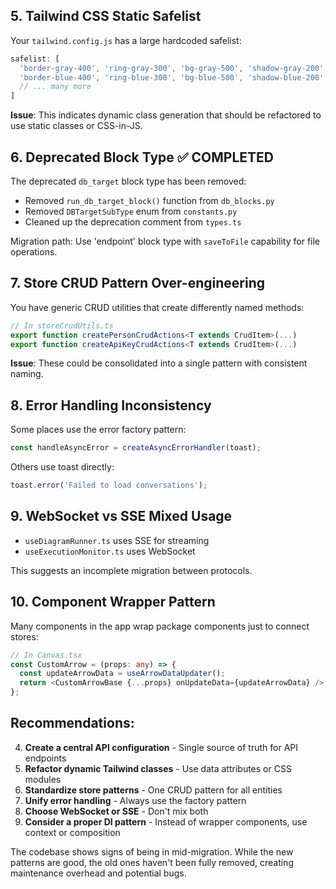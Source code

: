 
## 5. **Tailwind CSS Static Safelist**
Your `tailwind.config.js` has a large hardcoded safelist:

```javascript
safelist: [
  'border-gray-400', 'ring-gray-300', 'bg-gray-500', 'shadow-gray-200',
  'border-blue-400', 'ring-blue-300', 'bg-blue-500', 'shadow-blue-200',
  // ... many more
]
```

**Issue**: This indicates dynamic class generation that should be refactored to use static classes or CSS-in-JS.

## 6. **Deprecated Block Type** ✅ COMPLETED
The deprecated `db_target` block type has been removed:
- Removed `run_db_target_block()` function from `db_blocks.py`
- Removed `DBTargetSubType` enum from `constants.py`
- Cleaned up the deprecation comment from `types.ts`

Migration path: Use 'endpoint' block type with `saveToFile` capability for file operations.

## 7. **Store CRUD Pattern Over-engineering**
You have generic CRUD utilities that create differently named methods:

```typescript
// In storeCrudUtils.ts
export function createPersonCrudActions<T extends CrudItem>(...)
export function createApiKeyCrudActions<T extends CrudItem>(...)
```

**Issue**: These could be consolidated into a single pattern with consistent naming.

## 8. **Error Handling Inconsistency**
Some places use the error factory pattern:
```typescript
const handleAsyncError = createAsyncErrorHandler(toast);
```

Others use toast directly:
```typescript
toast.error('Failed to load conversations');
```

## 9. **WebSocket vs SSE Mixed Usage**
- `useDiagramRunner.ts` uses SSE for streaming
- `useExecutionMonitor.ts` uses WebSocket

This suggests an incomplete migration between protocols.

## 10. **Component Wrapper Pattern**
Many components in the app wrap package components just to connect stores:

```typescript
// In Canvas.tsx
const CustomArrow = (props: any) => {
  const updateArrowData = useArrowDataUpdater();
  return <CustomArrowBase {...props} onUpdateData={updateArrowData} />;
};
```

## Recommendations:

4. **Create a central API configuration** - Single source of truth for API endpoints
5. **Refactor dynamic Tailwind classes** - Use data attributes or CSS modules
7. **Standardize store patterns** - One CRUD pattern for all entities
8. **Unify error handling** - Always use the factory pattern
9. **Choose WebSocket or SSE** - Don't mix both
10. **Consider a proper DI pattern** - Instead of wrapper components, use context or composition

The codebase shows signs of being in mid-migration. While the new patterns are good, the old ones haven't been fully removed, creating maintenance overhead and potential bugs.